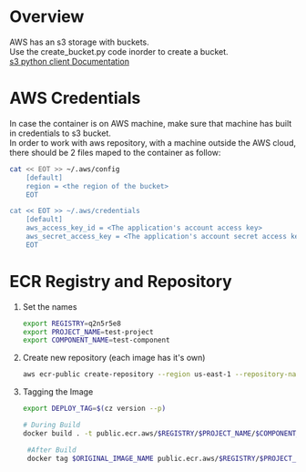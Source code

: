 # Overview
AWS has an s3 storage with buckets.  
Use the create_bucket.py code inorder to create a bucket.  
[s3 python client Documentation](https://boto3.amazonaws.com/v1/documentation/api/latest/reference/services/s3.html)

# AWS Credentials
In case the container is on AWS machine, make sure that machine has built in credentials to s3 bucket.  
In order to work with aws repository, with a machine outside the AWS cloud, there should be 2 files maped to the container as follow:
```bash
cat << EOT >> ~/.aws/config
    [default]
    region = <the region of the bucket>
    EOT

cat << EOT >> ~/.aws/credentials
    [default]
    aws_access_key_id = <The application's account access key>
    aws_secret_access_key = <The application's account secret access key>
    EOT
```

# ECR Registry and Repository
1. Set the names
   ```bash
   export REGISTRY=q2n5r5e8
   export PROJECT_NAME=test-project
   export COMPONENT_NAME=test-component

   ```
2. Create new repository (each image has it's own)
   ```bash
   aws ecr-public create-repository --region us-east-1 --repository-name $PROJECT_NAME/$COMPONENT_NAME
   ```
3. Tagging the Image
   ```bash
   export DEPLOY_TAG=$(cz version --p)

   # During Build
   docker build . -t public.ecr.aws/$REGISTRY/$PROJECT_NAME/$COMPONENT_NAME:$DEPLOY_TAG 

    #After Build
    docker tag $ORIGINAL_IMAGE_NAME public.ecr.aws/$REGISTRY/$PROJECT_NAME/$COMPONENT_NAME:$DEPLOY_TAG 
   ```

